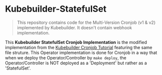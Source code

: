 # Kubebuilder-StatefulSet

> This repository contains code for the Multi-Version Cronjob (v1 & v2) implemented by Kubebuilder. It doesn't contain webhook implementation.

This **Kubebuilder StatefulSet Cronjob Implementation** is the modified implementation from the [Kubebuilder Cronjob Tutorial](https://book.kubebuilder.io/cronjob-tutorial/cronjob-tutorial.html) featuring the same file struture. This Operator implementation is done for Cronjob in a way that when we deploy the Operator/Controller by `make deploy`, the Operator/Controller is NOT deployed as a 'Deployment' but rather as a 'StatefulSet'. 